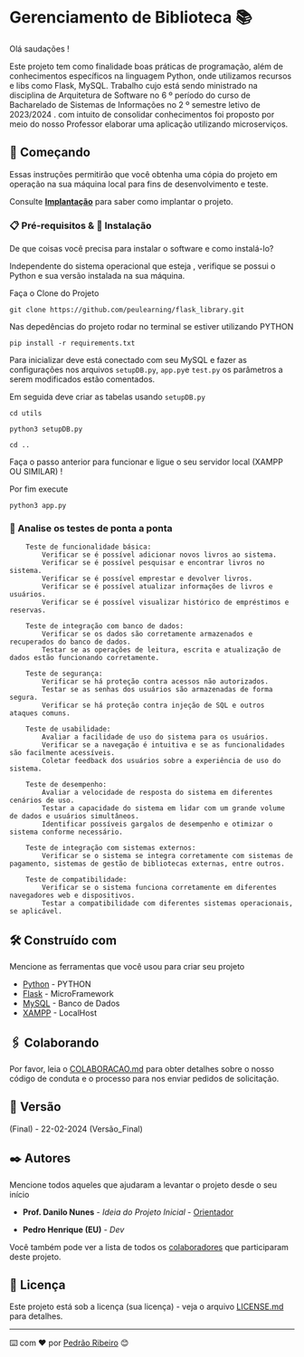 # Gerenciamento de Biblioteca  📚
Olá saudações !

Este projeto tem como finalidade boas práticas de programação, além de conhecimentos específicos na linguagem Python, onde utilizamos recursos e libs como Flask, MySQL. Trabalho cujo está sendo ministrado na disciplina de Arquitetura de Software no 6 º período do curso de Bacharelado de Sistemas de Informações no 2 º semestre letivo de 2023/2024 . com intuito de consolidar conhecimentos foi proposto por meio do nosso Professor elaborar uma aplicação utilizando microserviços.

## 🚀 Começando

Essas instruções permitirão que você obtenha uma cópia do projeto em operação na sua máquina local para fins de desenvolvimento e teste.

Consulte **[Implantação](#-implanta%C3%A7%C3%A3o)** para saber como implantar o projeto.


### 📋 Pré-requisitos & 🔧 Instalação

De que coisas você precisa para instalar o software e como instalá-lo?

Independente do sistema operacional que esteja , verifique se possui o Python e sua versão instalada na sua máquina.

Faça o Clone do Projeto


```
git clone https://github.com/peulearning/flask_library.git

```

Nas depedências do projeto rodar no terminal se estiver utilizando PYTHON

```
pip install -r requirements.txt

```

Para inicializar deve está conectado com seu MySQL e fazer as configurações nos arquivos  ``setupDB.py``, ``app.py``e ``test.py`` os parâmetros a serem modificados estão comentados.

Em seguida deve criar as tabelas usando ``setupDB.py``

```
cd utils

python3 setupDB.py

cd ..

```

Faça o passo anterior para funcionar e ligue o seu servidor local (XAMPP OU SIMILAR) !


Por fim execute

```
python3 app.py

```

### 🔩 Analise os testes de ponta a ponta

```
    Teste de funcionalidade básica:
        Verificar se é possível adicionar novos livros ao sistema.
        Verificar se é possível pesquisar e encontrar livros no sistema.
        Verificar se é possível emprestar e devolver livros.
        Verificar se é possível atualizar informações de livros e usuários.
        Verificar se é possível visualizar histórico de empréstimos e reservas.

    Teste de integração com banco de dados:
        Verificar se os dados são corretamente armazenados e recuperados do banco de dados.
        Testar se as operações de leitura, escrita e atualização de dados estão funcionando corretamente.

    Teste de segurança:
        Verificar se há proteção contra acessos não autorizados.
        Testar se as senhas dos usuários são armazenadas de forma segura.
        Verificar se há proteção contra injeção de SQL e outros ataques comuns.

    Teste de usabilidade:
        Avaliar a facilidade de uso do sistema para os usuários.
        Verificar se a navegação é intuitiva e se as funcionalidades são facilmente acessíveis.
        Coletar feedback dos usuários sobre a experiência de uso do sistema.

    Teste de desempenho:
        Avaliar a velocidade de resposta do sistema em diferentes cenários de uso.
        Testar a capacidade do sistema em lidar com um grande volume de dados e usuários simultâneos.
        Identificar possíveis gargalos de desempenho e otimizar o sistema conforme necessário.

    Teste de integração com sistemas externos:
        Verificar se o sistema se integra corretamente com sistemas de pagamento, sistemas de gestão de bibliotecas externas, entre outros.

    Teste de compatibilidade:
        Verificar se o sistema funciona corretamente em diferentes navegadores web e dispositivos.
        Testar a compatibilidade com diferentes sistemas operacionais, se aplicável.
```

## 🛠️ Construído com

Mencione as ferramentas que você usou para criar seu projeto

- [Python](https://docs.python.org/pt-br/3/tutorial/) - PYTHON
- [Flask](https://flask.palletsprojects.com/en/3.0.x/) - MicroFramework
- [MySQL](https://www.mysql.com/) - Banco de Dados
- [XAMPP](https://www.apachefriends.org/pt_br/index.html) - LocalHost

## 🖇️ Colaborando

Por favor, leia o [COLABORACAO.md](https://gist.github.com/usuario/linkParaInfoSobreContribuicoes) para obter detalhes sobre o nosso código de conduta e o processo para nos enviar pedidos de solicitação.

## 📌 Versão

(Final) - 22-02-2024 (Versão_Final)


## ✒️ Autores

Mencione todos aqueles que ajudaram a levantar o projeto desde o seu início

- **Prof. Danilo Nunes** - _Ideia do Projeto Inicial_ - [Orientador](https://github.com/danilonunes)

- **Pedro Henrique (EU)** - _Dev_

Você também pode ver a lista de todos os [colaboradores](https://github.com/usuario/projeto/colaboradores) que participaram deste projeto.

## 📄 Licença

Este projeto está sob a licença (sua licença) - veja o arquivo [LICENSE.md](https://github.com/usuario/projeto/licenca) para detalhes.

---

⌨️ com ❤️ por [Pedrão Ribeiro](https://github.com/peulearning) 😊
